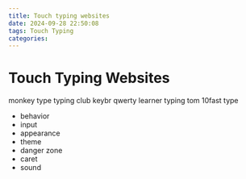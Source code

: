 ```yaml
---
title: Touch typing websites
date: 2024-09-28 22:50:08
tags: Touch Typing
categories:
---
```

# Touch Typing Websites

monkey type
typing club
keybr
qwerty learner
typing tom
10fast type
* behavior
* input 
* appearance
* theme
* danger zone
* caret
* sound 
